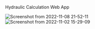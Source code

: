 Hydraulic Calculation Web App

![Screenshot from 2022-11-08 21-52-11](https://user-images.githubusercontent.com/109771302/200672846-47d4c853-1c69-4275-acdd-5423a414e788.png)
![Screenshot from 2022-11-02 15-29-09](https://user-images.githubusercontent.com/109771302/200674796-147617c9-c615-4afc-8cdb-d3b04edac8c9.png)

